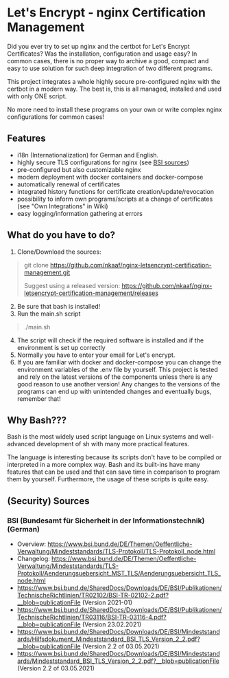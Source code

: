 # Let's Encrypt - nginx Certification Management

Did you ever try to set up nginx and the certbot for Let's Encrypt Certificates? Was the installation, configuration and
usage easy? In common cases, there is no proper way to archive a good, compact and easy to use solution for such deep
integration of two different programs.

This project integrates a whole highly secure pre-configured nginx with the certbot in a modern way. The best is, this
is all managed, installed and used with only ONE script.

No more need to install these programs on your own or write complex nginx configurations for common cases!

## Features

- i18n (Internationalization) for German and English.
- highly secure TLS configurations for nginx (see [BSI sources](#security-sources))
- pre-configured but also customizable nginx
- modern deployment with docker containers and docker-compose
- automatically renewal of certificates
- integrated history functions for certificate creation/update/revocation
- possibility to inform own programs/scripts at a change of certificates (see "Own Integrations" in Wiki)
- easy logging/information gathering at errors

## What do you have to do?

1. Clone/Download the sources:

> git clone https://github.com/nkaaf/nginx-letsencrypt-certification-management.git
>
> Suggest using a released version: https://github.com/nkaaf/nginx-letsencrypt-certification-management/releases

2. Be sure that bash is installed!
3. Run the main.sh script

> ./main.sh

4. The script will check if the required software is installed and if the environment is set up correctly
5. Normally you have to enter your email for Let's encrypt.
6. If you are familiar with docker and docker-compose you can change the environment variables of the .env file by
   yourself. This project is tested and rely on the latest versions of the components unless there is any good reason to
   use another version! Any changes to the versions of the programs can end up with unintended changes and eventually
   bugs, remember that!

## Why Bash???

Bash is the most widely used script language on Linux systems and well-advanced development of sh with many more
practical features.

The language is interesting because its scripts don't have to be compiled or interpreted in a more complex way. Bash
and its built-ins have many features that can be used and that can save time in comparison to program them by yourself.
Furthermore, the usage of these scripts is quite easy.

## (Security) Sources

### BSI (Bundesamt für Sicherheit in der Informationstechnik) (German)

* Overview: https://www.bsi.bund.de/DE/Themen/Oeffentliche-Verwaltung/Mindeststandards/TLS-Protokoll/TLS-Protokoll_node.html
* Changelog: https://www.bsi.bund.de/DE/Themen/Oeffentliche-Verwaltung/Mindeststandards/TLS-Protokoll/Aenderungsuebersicht_MST_TLS/Aenderungsuebersicht_TLS_node.html
* https://www.bsi.bund.de/SharedDocs/Downloads/DE/BSI/Publikationen/TechnischeRichtlinien/TR02102/BSI-TR-02102-2.pdf?__blob=publicationFile (Version 2021-01)
* https://www.bsi.bund.de/SharedDocs/Downloads/DE/BSI/Publikationen/TechnischeRichtlinien/TR03116/BSI-TR-03116-4.pdf?__blob=publicationFile (Version 23.02.2021)
* https://www.bsi.bund.de/SharedDocs/Downloads/DE/BSI/Mindeststandards/Hilfsdokument_Mindeststandard_BSI_TLS_Version_2_2.pdf?__blob=publicationFile (Version 2.2 of 03.05.2021)
* https://www.bsi.bund.de/SharedDocs/Downloads/DE/BSI/Mindeststandards/Mindeststandard_BSI_TLS_Version_2_2.pdf?__blob=publicationFile (Version 2.2 of 03.05.2021)